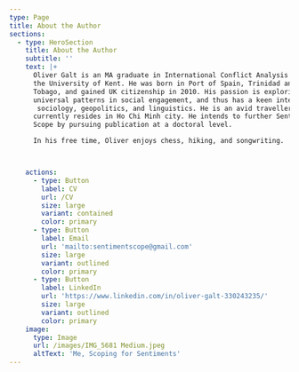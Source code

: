 ```yaml
---
type: Page
title: About the Author
sections:
  - type: HeroSection
    title: About the Author
    subtitle: ''
    text: |+
      Oliver Galt is an MA graduate in International Conflict Analysis from 
      the University of Kent. He was born in Port of Spain, Trinidad and 
      Tobago, and gained UK citizenship in 2010. His passion is exploring 
      universal patterns in social engagement, and thus has a keen interest in
       sociology, geopolitics, and linguistics. He is an avid traveller, and 
      currently resides in Ho Chi Minh city. He intends to further Sentiment 
      Scope by pursuing publication at a doctoral level. 

      In his free time, Oliver enjoys chess, hiking, and songwriting. 



    actions:
      - type: Button
        label: CV
        url: /CV
        size: large
        variant: contained
        color: primary
      - type: Button
        label: Email
        url: 'mailto:sentimentscope@gmail.com'
        size: large
        variant: outlined
        color: primary
      - type: Button
        label: LinkedIn
        url: 'https://www.linkedin.com/in/oliver-galt-330243235/'
        size: large
        variant: outlined
        color: primary
    image:
      type: Image
      url: /images/IMG_5681 Medium.jpeg
      altText: 'Me, Scoping for Sentiments'
---
```

